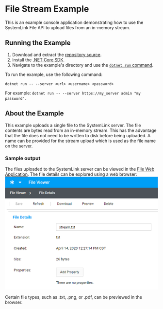 File Stream Example
=================

This is an example console application demonstrating how to use the
SystemLink File API to upload files from an in-memory stream.

Running the Example
-------------------

1. Download and extract the [repository source](https://github.com/ni/systemlink-client-docs/archive/master.zip).
2. Install the [.NET Core SDK](https://dotnet.microsoft.com/download/dotnet-core).
3. Navigate to the example's directory and use the [`dotnet run` command](https://docs.microsoft.com/en-us/dotnet/core/tools/dotnet-run?tabs=netcore21).

To run the example, use the following command:

```
dotnet run -- --server <url> <username> <password>
```

For example: `dotnet run -- --server https://my_server admin "my password"`.

About the Example
-----------------

This example uploads a single file to the SystemLink server.  The file contents are bytes read from an in-memory stream.  This has the advantage that the file does not need to be written to disk before being uploaded.  A name can be provided for the stream upload which is used as the file name on the server.

### Sample output

The files uploaded to the SystemLink server can be viewed in the [File Web Application](https://localhost/#fileviewer).  The file details can be explored using a web browser:
![File Viewer](./FileViewer.png "File Viewer")

Certain file types, such as .txt, .png, or .pdf, can be previewed in the browser.
